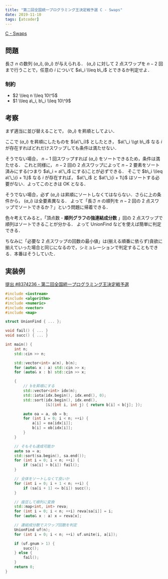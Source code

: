 ```yaml
---
title: "第二回全国統一プログラミング王決定戦予選 C - Swaps"
date: 2019-11-10
tags: [atcoder]
---
```


[C - Swaps](https://atcoder.jp/contests/nikkei2019-2-qual/tasks/nikkei2019_2_qual_c)

## 問題

長さ $n$ の数列 $(a\_i), (b\_i)$ が与えられる．
$(a\_i)$ に対して 2 点スワップを $n - 2$ 回まで行うことで，任意の $i$ について $a\_i \\leq b\_i$ とできるか判定せよ．

### 制約

- $2 \\leq n \\leq 10\^5$
- $1 \\leq a\_i, b\_i \\leq 10\^9$

## 考察

まず適当に並び替えることで， $(b\_i)$ を昇順としてよい．

ここで $(a\_i)$ を昇順にしたものを $(a\'\_i)$ としたとき， $a\'\_i \\gt b\_i$ なる $i$ が存在すればどれだけスワップしても条件は満たせない．

そうでない場合， $n - 1$ 回スワップすれば $(a\_i)$ をソートできるため，条件は満たせる．
これと同様に， $n - 2$ 回の 2 点スワップによって $n - 2$ 要素をソート済みにする(つまり $a\_i = a\'\_i$ にする)ことが必ずできる．
そこで $b\_i \\leq a\'\_\{i + 1\}$ なる $i$ が存在すれば， $a\'\_i$ と $a\'\_\{i + 1\}$ はソートする必要がない．よってこのときは OK となる．

そうでない場合，必ず $(a\_i)$ は昇順にソートしなくてはならない．さらに上の条件から， $(a\_i)$ は全要素異なる．
よって「長さ $n$ の順列を $n - 2$ 回の 2 点スワップでソートできるか？」という問題に帰着できる．

色々考えてみると，「頂点数 - **順列グラフの強連結成分数** 」回の 2 点スワップで順列はソートできることが分かる．
よって UnionFind などを使えば簡単に判定できる．

ちなみに「必要な 2 点スワップの回数の最小値」は(揃える順番に依らず)貪欲に揃えていった場合と同じになるので，シミュレーションで判定することもできる．本番はそうしていた．

## 実装例

[提出 #8374236 - 第二回全国統一プログラミング王決定戦予選](https://atcoder.jp/contests/nikkei2019-2-qual/submissions/8374236)

```cpp
#include <iostream>
#include <algorithm>
#include <numeric>
#include <vector>
#include <map>

struct UnionFind { ... };

void fail() { ... }
void succ() { ... }

int main() {
    int n;
    std::cin >> n;

    std::vector<int> a(n), b(n);
    for (auto& x : a) std::cin >> x;
    for (auto& x : b) std::cin >> x;

    {
        // bを昇順にする
        std::vector<int> idx(n);
        std::iota(idx.begin(), idx.end(), 0);
        std::sort(idx.begin(), idx.end(),
                  [&](int i, int j) { return b[i] < b[j]; });

        auto oa = a, ob = b;
        for (int i = 0; i < n; ++i) {
            a[i] = oa[idx[i]];
            b[i] = ob[idx[i]];
        }
    }

    // そもそも達成可能か
    auto sa = a;
    std::sort(sa.begin(), sa.end());
    for (int i = 0; i < n; ++i) {
        if (sa[i] > b[i]) fail();
    }

    // 全体をソートしなくて良いか
    for (int i = 0; i + 1 < n; ++i) {
        if (sa[i + 1] <= b[i]) succ();
    }

    // 座圧して順列に変換
    std::map<int, int> reva;
    for (int i = 0; i < n; ++i) reva[sa[i]] = i;
    for (auto& x : a) x = reva[x];

    // 連結成分数でスワップ回数を判定
    UnionFind uf(n);
    for (int i = 0; i < n; ++i) uf.unite(i, a[i]);

    if (uf.gnum > 1) {
        succ();
    } else {
        fail();
    }
    return 0;
}
```

